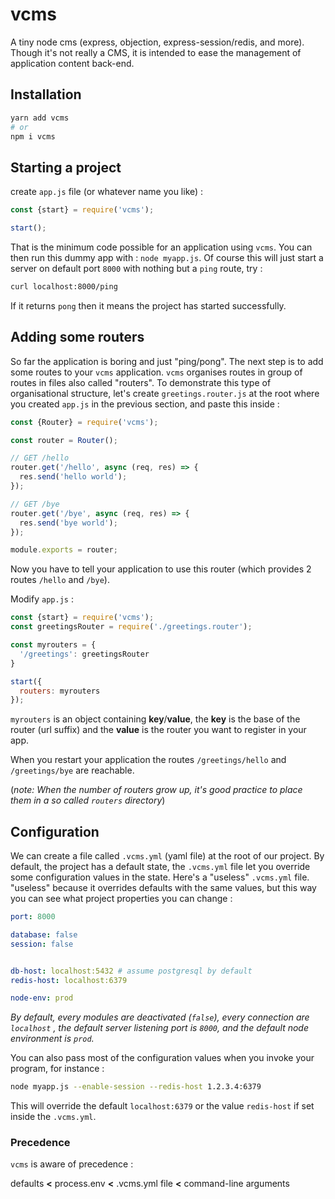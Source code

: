 # vcms

A tiny node cms (express, objection, express-session/redis, and more).
Though it's not really a CMS, it is intended to ease the management of application content back-end.


## Installation

```bash
yarn add vcms
# or
npm i vcms
```

## Starting a project

create `app.js` file (or whatever name you like) :

```javascript
const {start} = require('vcms');

start();
```

That is the minimum code possible for an application using `vcms`.
You can then run this dummy app with : `node myapp.js`.
Of course this will just start a server on default port `8000` with nothing but a `ping` route, try :

```bash
curl localhost:8000/ping
```

If it returns `pong` then it means the project has started successfully.

## Adding some routers

So far the application is boring and just "ping/pong".
The next step is to add some routes to your `vcms` application.
`vcms` organises routes in group of routes in files also called "routers".
To demonstrate this type of organisational structure, let's create `greetings.router.js` at the root where you created `app.js` in the previous section, and paste this inside :

```javascript
const {Router} = require('vcms');

const router = Router();

// GET /hello
router.get('/hello', async (req, res) => {
  res.send('hello world');
});

// GET /bye
router.get('/bye', async (req, res) => {
  res.send('bye world');
});

module.exports = router;
```

Now you have to tell your application to use this router (which provides 2 routes `/hello` and `/bye`).

Modify `app.js` :

```javascript
const {start} = require('vcms');
const greetingsRouter = require('./greetings.router');

const myrouters = {
  '/greetings': greetingsRouter
}

start({
  routers: myrouters
});
```

`myrouters` is an object containing **key**/**value**, the **key** is the base of the router (url suffix) and the **value** is the router you want to register in your app.

When you restart your application the routes `/greetings/hello` and `/greetings/bye` are reachable.

(*note: When the number of routers grow up, it's good practice to place them in a so called `routers` directory*)


## Configuration

We can create a file called `.vcms.yml` (yaml file) at the root of our project. By default, the project has a default state, the `.vcms.yml` file let you override some configuration values in the state. Here's a "useless" `.vcms.yml` file. "useless" because it overrides defaults with the same values, but this way you can see what project properties you can change :

```yaml
port: 8000

database: false
session: false


db-host: localhost:5432 # assume postgresql by default
redis-host: localhost:6379

node-env: prod
```

*By default, every modules are deactivated (`false`), every connection are `localhost` , the default server listening port is `8000`, and the default node environment is `prod`.*

You can also pass most of the configuration values when you invoke your program, for instance :

```bash
node myapp.js --enable-session --redis-host 1.2.3.4:6379
```

This will override the default `localhost:6379` or the value `redis-host` if set inside the `.vcms.yml`.

### Precedence

`vcms` is aware of precedence :

defaults **<** process.env **<** .vcms.yml file **<** command-line arguments


